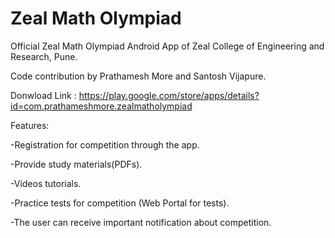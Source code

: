 # Zeal Math Olympiad

Official Zeal Math Olympiad Android App of Zeal College of Engineering and Research, Pune.

Code contribution by Prathamesh More and Santosh Vijapure.

Donwload Link : https://play.google.com/store/apps/details?id=com.prathameshmore.zealmatholympiad

Features: 

-Registration for competition through the app.

-Provide study materials(PDFs).

-Videos tutorials.

-Practice tests for competition (Web Portal for tests).

-The user can receive important notification about competition.

